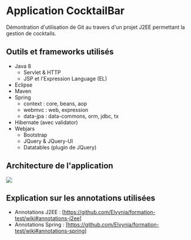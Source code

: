# Application CocktailBar
Démontration d'utilisation de Git au travers d'un projet J2EE permettant la gestion de cocktails.

## Outils et frameworks utilisés
- Java 8
  - Servlet & HTTP
  - JSP et l'Expression Language (EL)
- Eclipse
- Maven
- Spring
  - context : core, beans, aop
  - webmvc : web, expression
  - data-jpa : data-commons, orm, jdbc, tx
- Hibernate (avec validator)
- Webjars
  - Bootstrap
  - JQuery & JQuery-UI
  - Datatables (plugin de JQuery)

## Architecture de l'application
<img src="https://docs.google.com/drawings/d/1UbdNEGL67yeau8a8nxw76QSDRa_D8l9ryGS1ctQoxy4/pub?w=784&h=394">

## Explication sur les annotations utilisées
- Annotations J2EE : [https://github.com/Elvynia/formation-test/wiki#annotations-j2ee]
- Annotations Spring : [https://github.com/Elvynia/formation-test/wiki#annotations-spring]

